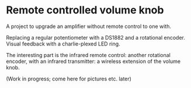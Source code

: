 Remote controlled volume knob
=============================

A project to upgrade an amplifier without remote control to one with.

Replacing a regular potentiometer with a DS1882 and a rotational encoder.
Visual feedback with a charlie-plexed LED ring.

The interesting part is the infrared remote control: another rotational encoder,
with an infrared transmitter: a wireless extension of the volume knob.

(Work in progress; come here for pictures etc. later)
